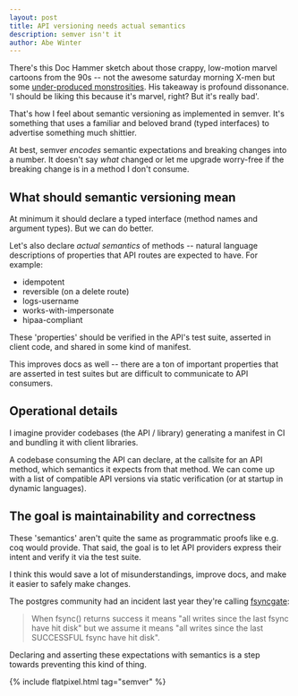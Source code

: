 ```yaml
---
layout: post
title: API versioning needs actual semantics
description: semver isn't it
author: Abe Winter
---
```


<style>
blockquote {font-style: normal; letter-spacing: normal;}
</style>

There's this Doc Hammer sketch about those crappy, low-motion marvel cartoons from the 90s -- not the awesome saturday morning X-men but some [under-produced monstrosities](https://io9.gizmodo.com/there-was-a-time-when-iron-man-sucked-so-bad-he-couldn-457966983). His takeaway is profound dissonance. 'I should be liking this because it's marvel, right? But it's really bad'.

That's how I feel about semantic versioning as implemented in semver. It's something that uses a familiar and beloved brand (typed interfaces) to advertise something much shittier.

At best, semver *encodes* semantic expectations and breaking changes into a number. It doesn't say *what* changed or let me upgrade worry-free if the breaking change is in a method I don't consume.

## What should semantic versioning mean

At minimum it should declare a typed interface (method names and argument types). But we can do better.

Let's also declare *actual semantics* of methods -- natural language descriptions of properties that API routes are expected to have. For example:

* idempotent
* reversible (on a delete route)
* logs-username
* works-with-impersonate
* hipaa-compliant

These 'properties' should be verified in the API's test suite, asserted in client code, and shared in some kind of manifest.

This improves docs as well -- there are a ton of important properties that are asserted in test suites but are difficult to communicate to API consumers.

## Operational details

I imagine provider codebases (the API / library) generating a manifest in CI and bundling it with client libraries.

A codebase consuming the API can declare, at the callsite for an API method, which semantics it expects from that method. We can come up with a list of compatible API versions via static verification (or at startup in dynamic languages).

## The goal is maintainability and correctness

These 'semantics' aren't quite the same as programmatic proofs like e.g. coq would provide. That said, the goal is to let API providers express their intent and verify it via the test suite.

I think this would save a lot of misunderstandings, improve docs, and make it easier to safely make changes.

The postgres community had an incident last year they're calling [fsyncgate](https://www.postgresql.org/message-id/flat/CAMsr%2BYHh%2B5Oq4xziwwoEfhoTZgr07vdGG%2Bhu%3D1adXx59aTeaoQ%40mail.gmail.com):

> When fsync() returns success it means "all writes since the
last fsync have hit disk" but we assume it means "all writes since the last
SUCCESSFUL fsync have hit disk".

Declaring and asserting these expectations with semantics is a step towards preventing this kind of thing.

{% include flatpixel.html tag="semver" %}
